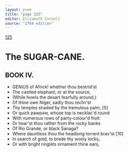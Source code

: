 ```yaml
---
layout: poem
title: "page 125"
editor: Elizabeth Cornell
source: "1764 edition"
---
```



[125]()

# The SUGAR-CANE.

## BOOK IV.

- GENIUS of Africk! whether thou bestrid'st
- The castled elephant; or at the source,
- (While howls the desart fearfully around,\)
- Of thine own Niger, sadly thou reclin'st
- Thy temples shaded by the tremulous palm, [5]
- Or quick pawpaw, whose top is necklac'd round
- With numerous rows of party-colour'd fruit:
- Or hear'st thou rather from the rocky banks
- Of Rio Grande, or black Sanaga?
- Where dauntless thou the headlong torrent brav'st [10]
- In search of gold, to brede thy wooly locks,
- Or with bright ringlets ornament thine ears,